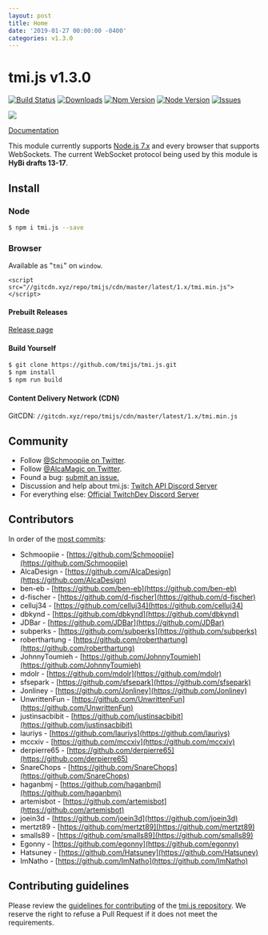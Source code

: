 ```yaml
---
layout: post
title: Home
date: '2019-01-27 00:00:00 -0400'
categories: v1.3.0
---
```


# tmi.js v1.3.0

[![Build Status](https://secure.travis-ci.org/tmijs/tmi.js.png?branch=master)](https://travis-ci.org/tmijs/tmi.js) [![Downloads](https://img.shields.io/npm/dm/tmi.js.svg?style=flat)](https://www.npmjs.org/package/tmi.js) [![Npm Version](https://img.shields.io/npm/v/tmi.js.svg?style=flat)](https://www.npmjs.org/package/tmi.js) [![Node Version](https://img.shields.io/node/v/tmi.js.svg?style=flat)](https://www.npmjs.org/package/tmi.js) [![Issues](https://img.shields.io/github/issues/tmijs/tmi.js.svg?style=flat)](https://github.com/tmijs/tmi.js/issues)

![](https://i.imgur.com/vsdO7N5.png)

[Documentation](https://docs.tmijs.org/)

This module currently supports [Node.js 7.x](https://nodejs.org/en/download/) and every browser that supports WebSockets. The current WebSocket protocol being used by this module is **HyBi drafts 13-17**.

## Install

### Node

```bash
$ npm i tmi.js --save
```

### Browser

Available as "`tmi`" on `window`.

```markup
<script src="//gitcdn.xyz/repo/tmijs/cdn/master/latest/1.x/tmi.min.js"></script>
```

#### Prebuilt Releases

[Release page](https://github.com/tmijs/tmi.js/releases)

#### Build Yourself

```bash
$ git clone https://github.com/tmijs/tmi.js.git
$ npm install
$ npm run build
```

#### Content Delivery Network \(CDN\)

GitCDN: `//gitcdn.xyz/repo/tmijs/cdn/master/latest/1.x/tmi.min.js`

## Community

* Follow [@Schmoopiie on Twitter](https://twitter.com/Schmoopiie).
* Follow [@AlcaMagic on Twitter](https://twitter.com/AlcaMagic).
* Found a bug: [submit an issue.](https://github.com/tmijs/tmi.js/issues/new)
* Discussion and help about tmi.js: [Twitch API Discord Server](https://discord.gg/8NXaEyV)
* For everything else: [Official TwitchDev Discord Server](https://link.twitch.tv/devchat)

## Contributors

In order of the [most commits](https://github.com/tmijs/tmi.js/graphs/contributors):

* Schmoopiie - [https://github.com/Schmoopiie](https://github.com/Schmoopiie)
* AlcaDesign - [https://github.com/AlcaDesign](https://github.com/AlcaDesign)
* ben-eb - [https://github.com/ben-eb](https://github.com/ben-eb)
* d-fischer - [https://github.com/d-fischer](https://github.com/d-fischer)
* celluj34 - [https://github.com/celluj34](https://github.com/celluj34)
* dbkynd - [https://github.com/dbkynd](https://github.com/dbkynd)
* JDBar - [https://github.com/JDBar](https://github.com/JDBar)
* subperks - [https://github.com/subperks](https://github.com/subperks)
* roberthartung - [https://github.com/roberthartung](https://github.com/roberthartung)
* JohnnyToumieh - [https://github.com/JohnnyToumieh](https://github.com/JohnnyToumieh)
* mdolr - [https://github.com/mdolr](https://github.com/mdolr)
* sfsepark - [https://github.com/sfsepark](https://github.com/sfsepark)
* Jonliney - [https://github.com/Jonliney](https://github.com/Jonliney)
* UnwrittenFun - [https://github.com/UnwrittenFun](https://github.com/UnwrittenFun)
* justinsacbibit - [https://github.com/justinsacbibit](https://github.com/justinsacbibit)
* lauriys - [https://github.com/lauriys](https://github.com/lauriys)
* mccxiv - [https://github.com/mccxiv](https://github.com/mccxiv)
* derpierre65 - [https://github.com/derpierre65](https://github.com/derpierre65)
* SnareChops - [https://github.com/SnareChops](https://github.com/SnareChops)
* haganbmj - [https://github.com/haganbmj](https://github.com/haganbmj)
* artemisbot - [https://github.com/artemisbot](https://github.com/artemisbot)
* joein3d - [https://github.com/joein3d](https://github.com/joein3d)
* mertzt89 - [https://github.com/mertzt89](https://github.com/mertzt89)
* smalls89 - [https://github.com/smalls89](https://github.com/smalls89)
* Egonny - [https://github.com/egonny](https://github.com/egonny)
* Hatsuney - [https://github.com/Hatsuney](https://github.com/Hatsuney)
* ImNatho - [https://github.com/ImNatho](https://github.com/ImNatho)

## Contributing guidelines

Please review the [guidelines for contributing](https://github.com/tmijs/tmi.js/blob/master/CONTRIBUTING.md) of the [tmi.js repository](https://github.com/tmijs/tmi.js). We reserve the right to refuse a Pull Request if it does not meet the requirements.

